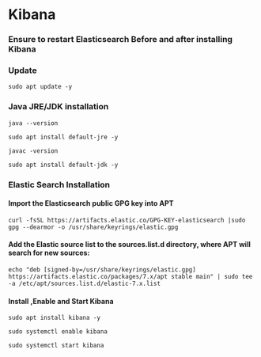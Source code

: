 # Kibana

### Ensure to restart Elasticsearch Before and after installing Kibana



### Update

`sudo apt update -y`

### Java JRE/JDK installation

`java --version`

`sudo apt install default-jre -y`

`javac -version`

`sudo apt install default-jdk -y`


### Elastic Search Installation

####  Import the Elasticsearch public GPG key into APT
`curl -fsSL https://artifacts.elastic.co/GPG-KEY-elasticsearch |sudo gpg --dearmor -o /usr/share/keyrings/elastic.gpg`

####  Add the Elastic source list to the sources.list.d directory, where APT will search for new sources:
`echo "deb [signed-by=/usr/share/keyrings/elastic.gpg] https://artifacts.elastic.co/packages/7.x/apt stable main" | sudo tee -a /etc/apt/sources.list.d/elastic-7.x.list`


#### Install ,Enable and  Start Kibana 

`sudo apt install kibana -y`

`sudo systemctl enable kibana`

`sudo systemctl start kibana`
